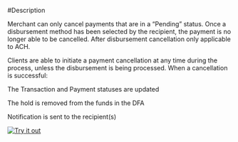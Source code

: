 #Description

Merchant can only cancel payments that are in a “Pending” status. Once a disbursement method has been selected by the recipient, the payment is no longer able to be cancelled. After disbursement cancellation only applicable to ACH.

Clients are able to initiate a payment cancellation at any time during the process, unless the disbursement is being processed.   When a cancellation is successful:

The Transaction and Payment statuses are updated

The hold is removed from the funds in the DFA

Notification is sent to the recipient(s)


[![Try it out](../../../../assets/images/button.png)](../api/?type=patch&path=/ddp/v1/payments/{id}/cancel)